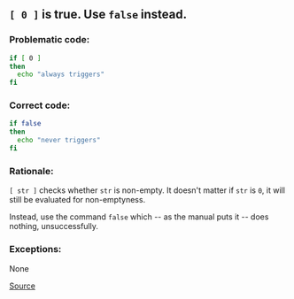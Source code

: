 ## `[ 0 ]` is true. Use `false` instead.

### Problematic code:

```sh
if [ 0 ]
then
  echo "always triggers"
fi
```

### Correct code:

```sh
if false
then
  echo "never triggers"
fi
```

### Rationale:

`[ str ]` checks whether `str` is non-empty. It doesn't matter if `str` is `0`, it will still be evaluated for non-emptyness.

Instead, use the command `false` which -- as the manual puts it -- does nothing, unsuccessfully.

### Exceptions:

None

[Source](https://github.com/koalaman/shellcheck/wiki/SC2159)

